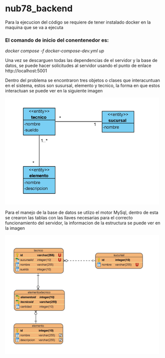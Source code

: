 # nub78_backend

Para la ejecucion del código se requiere de tener instalado docker en la maquina que se va a ejecuta

<h3>
El comando de inicio del conentenedor es:
</h3>  
  
_docker compose -f docker-compose-dev.yml up_

Una vez se descarguen todas las dependencias de el servidor y la base de datos, se puede hacer solicitudes al servidor usando el punto de enlace http://localhost:5001

Dentro del problema se encontraron tres objetos o clases que interacuntuan en el sistema, estos son susursal, elemento y tecnico, la forma en que estos interactuan se puede ver en la siguiente imagen 

<img src="https://github.com/juliancho147/nub78_backend/blob/main/diagramas/diagrama%20de%20clases.jpg?raw=true" alt="drawing" width="500"/>

Para el manejo de la base de datos se utlizo el motor MySql, dentro de esta se crearon las tablas con las llaves necesarias para el correcto funcionamiento del servidor, la informacion de la estructura se puede ver en la imagen 

<img src="https://github.com/juliancho147/nub78_backend/blob/main/diagramas/diagrama%20relacional.jpg?raw=true" alt="drawing" width="500"/>

